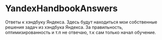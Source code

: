 # YandexHandbookAnswers
Ответы к хэндбуку Яндекса.
Здесь будут находиться мои собственные решения задач из хэндбука Яндекса. За правильность, оптимизированность и т.п не отвечаю, т.к сам только начал обучение.
